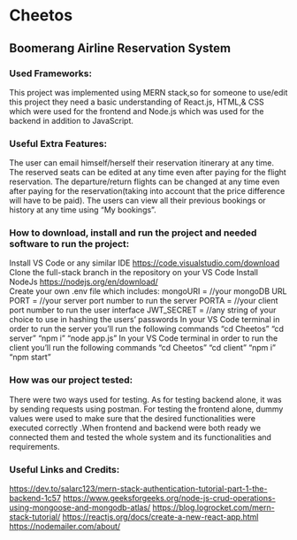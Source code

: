 # Cheetos

## Boomerang Airline Reservation System 

### Used Frameworks:
This project was implemented using MERN stack,so for someone to use/edit this project they need a basic understanding of React.js, HTML,& CSS which were used for the frontend and Node.js  which was used for the backend in addition to JavaScript.

### Useful Extra Features:
The user can email himself/herself their reservation itinerary at any time.
The reserved seats can be edited at any time even after paying for the flight reservation.
The departure/return flights can be changed at any time even after paying for the reservation(taking into account that the price difference will have to be paid).
The users can view all their previous bookings or history at any time using “My bookings”.

### How to download, install and run the project and needed software to run the project:
Install VS Code or any similar IDE https://code.visualstudio.com/download 
Clone the full-stack branch in the repository on your VS Code
Install NodeJs  https://nodejs.org/en/download/  
Create your own .env file which includes: 
mongoURI = //your mongoDB URL
PORT = //your server port number to run the server
PORTA = //your client port number to run the user interface
JWT_SECRET = //any string of your choice to use in hashing the users’ passwords
In your VS Code terminal in order to run the server you’ll run the following commands
“cd Cheetos”
“cd server”
“npm i”
“node app.js”
In your VS Code terminal in order to run the client you’ll run the following commands
“cd Cheetos”
“cd client”
“npm i”
“npm start”


### How was our project tested:
There were two ways used for testing. As for testing backend alone,  it was by sending requests using postman. For testing the frontend alone, dummy values were used to make sure that the desired functionalities were executed correctly .When frontend and backend were both ready we connected them and tested the whole system and its functionalities and requirements.





### Useful Links and Credits:
https://dev.to/salarc123/mern-stack-authentication-tutorial-part-1-the-backend-1c57
https://www.geeksforgeeks.org/node-js-crud-operations-using-mongoose-and-mongodb-atlas/ 
https://blog.logrocket.com/mern-stack-tutorial/ 
https://reactjs.org/docs/create-a-new-react-app.html 
https://nodemailer.com/about/
